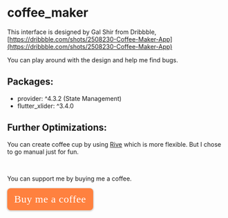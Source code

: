 # coffee_maker

This interface is designed by Gal Shir from Dribbble, [https://dribbble.com/shots/2508230-Coffee-Maker-App](https://dribbble.com/shots/2508230-Coffee-Maker-App)

You can play around with the design and help me find bugs.


## Packages:

- provider: ^4.3.2 (State Management)
- flutter_xlider: ^3.4.0

## Further Optimizations:

You can create coffee cup by using [Rive](https://rive.app/) which is more flexible. But I chose to go manual just for fun.

<br>

You can support me by buying me a coffee.
<style>.bmc-button img{height: 34px !important;width: 35px !important;margin-bottom: 1px !important;box-shadow: none !important;border: none !important;vertical-align: middle !important;}.bmc-button{padding: 7px 15px 7px 10px !important;line-height: 35px !important;height:51px !important;text-decoration: none !important;display:inline-flex !important;color:#ffffff !important;background-color:#FF813F !important;border-radius: 8px !important;border: 1px solid transparent !important;font-size: 24px !important;letter-spacing:0.6px !important;box-shadow: 0px 1px 2px rgba(190, 190, 190, 0.5) !important;-webkit-box-shadow: 0px 1px 2px 2px rgba(190, 190, 190, 0.5) !important;margin: 0 auto !important;font-family:'Cookie', cursive !important;-webkit-box-sizing: border-box !important;box-sizing: border-box !important;}.bmc-button:hover, .bmc-button:active, .bmc-button:focus {-webkit-box-shadow: 0px 1px 2px 2px rgba(190, 190, 190, 0.5) !important;text-decoration: none !important;box-shadow: 0px 1px 2px 2px rgba(190, 190, 190, 0.5) !important;opacity: 0.85 !important;color:#ffffff !important;}</style><link href="https://fonts.googleapis.com/css?family=Cookie" rel="stylesheet"><a class="bmc-button" target="_blank" href="https://www.buymeacoffee.com/msLalith"><span style="margin-left:5px;font-size:24px !important;">Buy me a coffee</span></a>
